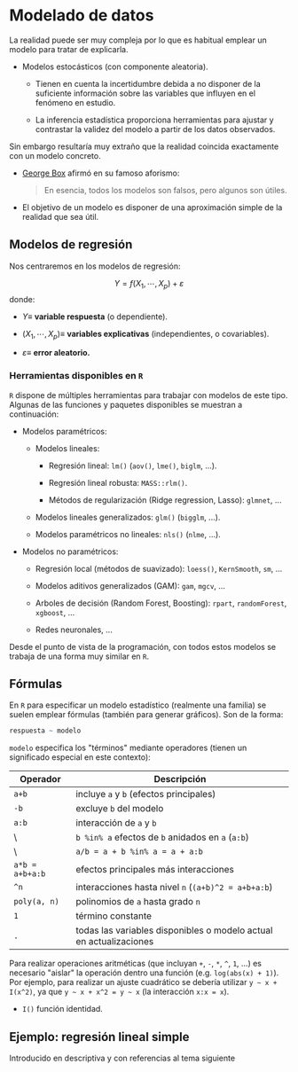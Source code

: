 Modelado de datos
=================

La realidad puede ser muy compleja por lo que es habitual emplear un
modelo para tratar de explicarla.

-   Modelos estocásticos (con componente aleatoria).

    -   Tienen en cuenta la incertidumbre debida a no disponer de la suficiente información 
        sobre las variables que influyen en el fenómeno en estudio.

    -   La inferencia estadística proporciona herramientas para ajustar y 
        contrastar la validez del modelo a partir de los datos observados.
        
Sin embargo resultaría muy extraño que la realidad coincida exactamente con un modelo concreto.  

-   [George Box](https://en.wikipedia.org/wiki/George_E._P._Box) afirmó en su famoso aforismo:

    > En esencia, todos los modelos son falsos, pero algunos son útiles.      
    
-   El objetivo de un modelo es disponer de una aproximación simple de la realidad que sea útil.


Modelos de regresión
--------------------

Nos centraremos en los modelos de regresión:

$$Y=f(X_{1},\cdots,X_{p})+\varepsilon$$ 
donde:

-   $Y\equiv$ **variable respuesta** (o dependiente).

-   $\left(  X_{1},\cdots,X_{p}\right)  \equiv$ **variables
    explicativas** (independientes, o covariables).

-   $\varepsilon\equiv$ **error aleatorio.**

### Herramientas disponibles en `R`

`R` dispone de múltiples herramientas para trabajar con modelos de este tipo. Algunas de las funciones y paquetes disponibles se muestran a continuación:

-   Modelos paramétricos:

    -   Modelos lineales:

        -   Regresión lineal: `lm()` (`aov()`, `lme()`, `biglm`, ...).
        
        -   Regresión lineal robusta: `MASS::rlm()`.

        -   Métodos de regularización (Ridge regression, Lasso): `glmnet`, ...

    -   Modelos lineales generalizados: `glm()` (`bigglm`, ...).
    
    -   Modelos paramétricos no lineales: `nls()` (`nlme`, ...).

- Modelos no paramétricos:

    -   Regresión local (métodos de suavizado): `loess()`, `KernSmooth`, `sm`, ...

    -   Modelos aditivos generalizados (GAM): `gam`, `mgcv`, ...
    
    -   Arboles de decisión (Random Forest, Boosting): `rpart`, `randomForest`,  `xgboost`, ...

    -   Redes neuronales, ...


Desde el punto de vista de la programación, con todos estos modelos se trabaja de una forma muy similar  en `R`.

    
Fórmulas
--------
En `R` para especificar un modelo estadístico (realmente una familia) se suelen emplear fórmulas (también para generar gráficos). 
Son de la forma:

```r
respuesta ~ modelo
```
`modelo` especifica los "términos" mediante operadores (tienen un significado especial en este contexto):

Operador  |  Descripción
--------  |   -------------------
`a+b` |   incluye `a` y `b` (efectos principales)
`-b`  |  excluye  `b` del modelo
`a:b` |  interacción de `a` y `b`
\     |  `b %in% a` efectos de `b` anidados en `a` (`a:b`)
\     |  `a/b = a + b %in% a = a + a:b`
`a*b = a+b+a:b`   |   efectos principales más interacciones
`^n`  |   interacciones hasta nivel `n` (`(a+b)^2 = a+b+a:b`)
`poly(a, n)`  |  polinomios de `a` hasta grado `n`
`1`   |  término constante 
`.`   |  todas las variables disponibles o modelo actual en actualizaciones

Para realizar operaciones aritméticas (que incluyan `+`, `-`, `*`, `^`, `1`, ...) 
es necesario "aislar" la operación
dentro una función (e.g. `log(abs(x) + 1)`). 
Por ejemplo, para realizar un ajuste cuadrático se debería utilizar `y ~ x + I(x^2)`, ya que  `y ~ x + x^2 = y ~ x` (la interacción `x:x = x`).

-   `I()` función identidad.


Ejemplo: regresión lineal simple
--------------------------------
Introducido en descriptiva y con referencias al tema siguiente

